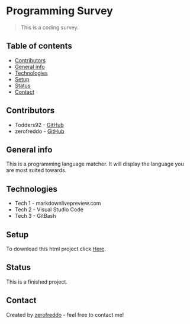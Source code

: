 # Programming Survey
> This is a coding survey.

## Table of contents
* [Contributors](#contributors)
* [General info](#general-info)
* [Technologies](#technologies)
* [Setup](#setup)
* [Status](#status)
* [Contact](#contact)

## Contributors
* Todders92 - [GitHub](https://github.com/Todders92)
* zerofreddo - [GitHub](https://github.com/zerofreddo)

## General info
This is a programming language matcher. It will display the language you are most suited towards. 

## Technologies
* Tech 1 - markdownlivepreview.com
* Tech 2 - Visual Studio Code
* Tech 3 - GitBash

## Setup
To download this html project click [Here](https://github.com/zerofreddo/portfolio).

## Status
This is a finished project.

## Contact
Created by [zerofreddo](https://github.com/zerofreddo) - feel free to contact me!